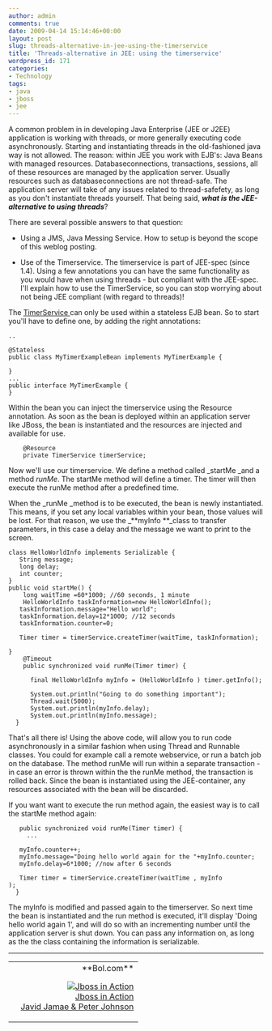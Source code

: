 ```yaml
---
author: admin
comments: true
date: 2009-04-14 15:14:46+00:00
layout: post
slug: threads-alternative-in-jee-using-the-timerservice
title: 'Threads-alternative in JEE: using the timerservice'
wordpress_id: 171
categories:
- Technology
tags:
- java
- jboss
- jee
---
```


A common problem in in developing Java Enterprise (JEE or J2EE) application is working with threads, or more generally executing code asynchronously. Starting and instantiating threads in the old-fashioned java way is not allowed.
The reason: within JEE you work with EJB's: Java Beans with managed resources. Databaseconnections, transactions, sessions, all of these resources are managed by the application server. Usually resources such as databaseconnections are not thread-safe. The application server will take of any issues related to thread-safefety, as long as you don't instantiate threads yourself. That being said, _**what is the JEE-alternative to using threads**_?

There are several possible answers to that question:



	
  * Using a JMS, Java Messing Service. How to setup is beyond the scope of this weblog posting.

	
  * Use of the Timerservice. The timerservice is part of JEE-spec (since 1.4). Using a few annotations you can have the same functionality as you would have when using threads - but compliant with the JEE-spec. I'll explain how to use the TimerService, so you can stop worrying about not being JEE compliant (with regard to threads)!


The [TimerService ](http://java.sun.com/javaee/5/docs/api/javax/ejb/TimerService.html)can only be used within a stateless EJB bean. So to start you'll have to define one, by adding the right annotations:

    
    ..
    
    @Stateless
    public class MyTimerExampleBean implements MyTimerExample {
    
    }
    ...
    public interface MyTimerExample {
    }


Within the bean you can inject the timerservice using the Resource annotation. As soon as the bean is deployed within an application server like JBoss, the bean is instantiated and the resources are injected and available for use.

    
        @Resource
        private TimerService timerService;


Now we'll use our timerservice. We define a method called _startMe _and a method _runMe_. The startMe method will define a timer. The timer will then execute the runMe method after a predefined time.

When the _runMe _method is to be executed, the bean is newly instantiated. This means, if you set any local variables within your bean, those values will be lost. For that reason, we use the _**myInfo **_class to transfer parameters, in this case a delay and the message we want to print to the screen.

    
    class HelloWorldInfo implements Serializable {
       String message;
       long delay;
       int counter;
    }
    public void startMe() {
        long waitTime =60*1000; //60 seconds, 1 minute
        HelloWorldInfo taskInformation=new HelloWorldInfo();
       taskInformation.message="Hello world";
       taskInformation.delay=12*1000; //12 seconds
       taskInformation.counter=0;
    
       Timer timer = timerService.createTimer(waitTime, taskInformation);
    
    }
        @Timeout
        public synchronized void runMe(Timer timer) {
    
          final HelloWorldInfo myInfo = (HelloWorldInfo ) timer.getInfo();
    
          System.out.println("Going to do something important");
          Thread.wait(5000);
          System.out.println(myInfo.delay);
          System.out.println(myInfo.message);
      }


That's all there is! Using the above code, will allow you to run code asynchronously in a similar fashion when using Thread and Runnable classes. You could for example call a remote webservice, or run a batch job on the database. The method runMe will run within a separate transaction - in case an error is thrown within the the runMe method, the transaction is rolled back. Since the bean is instantiated using the JEE-container, any resources associated with the bean will be discarded.

If you want want to execute the run method again, the easiest way is to call the startMe method again:

    
       public synchronized void runMe(Timer timer) {
         ...
    
       myInfo.counter++;
       myInfo.message="Doing hello world again for the "+myInfo.counter;
       myInfo.delay=6*1000; //now after 6 seconds
    
       Timer timer = timerService.createTimer(waitTime , myInfo
    );
      }


The myInfo is modified and passed again to the timerserver. So next time the bean is instantiated and the run method is executed, it'll display 'Doing hello world again 1', and will do so with an incrementing number until the application server is shut down. You can pass any information on, as long as the the class containing the information is serializable.


* * *


<table width="100%" ><tr >
<td >


</td>

<td align="right" border="1" >**Bol.com**  

[![Jboss in Action](http://www.bol.com/imgbase0/thumb/BOOKCOVER/FC/1/9/3/3/9/1933988029.gif)  
Jboss in Action  
Javid Jamae & Peter Johnson  
](http://clk.tradedoubler.com/click?a=1601917&p=67859&g=17297702&epi=1001004005604637)
 
</td></tr></table>

